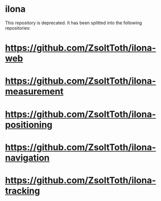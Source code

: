 # ilona
This repository is deprecated.
It has been splitted into the following repositories:
# https://github.com/ZsoltToth/ilona-web
# https://github.com/ZsoltToth/ilona-measurement
# https://github.com/ZsoltToth/ilona-positioning
# https://github.com/ZsoltToth/ilona-navigation
# https://github.com/ZsoltToth/ilona-tracking
